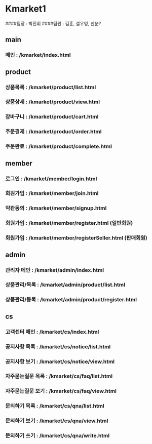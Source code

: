 # Kmarket1

####팀장 : 박진휘
####팀원 : 김훈, 설우영, 한분?

## main
### 메인 : /kmarket/index.html

## product
### 상품목록 : /kmarket/product/list.html
### 상품상세 : /kmarket/product/view.html
### 장바구니 : /kmarket/product/cart.html
### 주문결제 : /kmarket/product/order.html
### 주문완료 : /kmarket/product/complete.html

## member
### 로그인 : /kmarket/member/login.html
### 회원가입 : /kmarket/member/join.html
### 약관동의 : /kmarket/member/signup.html
### 회원가입 : /kmarket/member/register.html (일반회원)
### 회원가입 : /kmarket/member/registerSeller.html (판매회원)

## admin
### 관리자 메인 : /kmarket/admin/index.html
### 상품관리/목록 : /kmarket/admin/product/list.html
### 상품관리/등록 : /kmarket/admin/product/register.html

## cs 
### 고객센터 메인 : /kmarket/cs/index.html
### 공지사항 목록 : /kmarket/cs/notice/list.html
### 공지사항 보기 : /kmarket/cs/notice/view.html
### 자주묻는질문 목록 : /kmarket/cs/faq/list.html
### 자주묻는질문 보기 : /kmarket/cs/faq/view.html
### 문의하기 목록 : /kmarket/cs/qna/list.html
### 문의하기 보기 : /kmarket/cs/qna/view.html
### 문의하기 쓰기 : /kmarket/cs/qna/write.html
